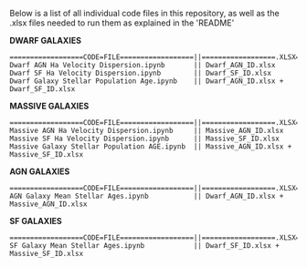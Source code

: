 Below is a list of all individual code files in this repository, as well as the .xlsx files needed to run them as explained in the 'README'                                                                                                                                                                                    

**DWARF GALAXIES**

	==================CODE=FILE==================||==================.XLSX=FILE==================
 	Dwarf AGN Ha Velocity Dispersion.ipynb       || Dwarf_AGN_ID.xlsx	                                          
	Dwarf SF Ha Velocity Dispersion.ipynb        || Dwarf_SF_ID.xlsx	                                          
	Dwarf Galaxy Stellar Population Age.ipynb    || Dwarf_AGN_ID.xlsx + Dwarf_SF_ID.xlsx                                                                                                                                        
**MASSIVE GALAXIES**

 	==================CODE=FILE==================||==================.XLSX=FILE==================                                                  
	Massive AGN Ha Velocity Dispersion.ipynb     || Massive_AGN_ID.xlsx                                                  
	Massive SF Ha Velocity Dispersion.ipynb      || Massive_SF_ID.xlsx                                                 
	Massive Galaxy Stellar Population AGE.ipynb  || Massive_AGN_ID.xlsx + Massive_SF_ID.xlsx
                                                                                                                                                                                                                                 
**AGN GALAXIES**

	==================CODE=FILE==================||==================.XLSX=FILE==================
	AGN Galaxy Mean Stellar Ages.ipynb           || Dwarf_AGN_ID.xlsx + Massive_AGN_ID.xlsx
                                                                                                                                                                                                                      
**SF GALAXIES**

	==================CODE=FILE==================||==================.XLSX=FILE==================
	SF Galaxy Mean Stellar Ages.ipynb            || Dwarf_SF_ID.xlsx + Massive_SF_ID.xlsx
